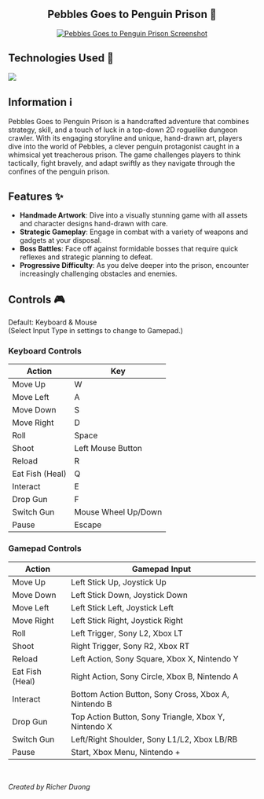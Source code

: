 <h2 align="center">
  Pebbles Goes to Penguin Prison 🐧
</h2> 

<p align="center">
  <a href="#" target="_blank" rel="noreferrer"><img src="https://i.imgur.com/AA3HEw3.png" alt="Pebbles Goes to Penguin Prison Screenshot"></a>
</p>

## Technologies Used 🔧
<div>
  <img src="https://img.shields.io/badge/GODOT-161b22?style=for-the-badge&logo=godot-engine">
</div>

## Information ℹ
Pebbles Goes to Penguin Prison is a handcrafted adventure that combines strategy, skill, and a touch of luck in a top-down 2D roguelike dungeon crawler. With its engaging storyline and unique, hand-drawn art, players dive into the world of Pebbles, a clever penguin protagonist caught in a whimsical yet treacherous prison. The game challenges players to think tactically, fight bravely, and adapt swiftly as they navigate through the confines of the penguin prison.

## Features ✨
- **Handmade Artwork**: Dive into a visually stunning game with all assets and character designs hand-drawn with care.
- **Strategic Gameplay**: Engage in combat with a variety of weapons and gadgets at your disposal.
- **Boss Battles**: Face off against formidable bosses that require quick reflexes and strategic planning to defeat.
- **Progressive Difficulty**: As you delve deeper into the prison, encounter increasingly challenging obstacles and enemies.

## Controls 🎮
Default: Keyboard & Mouse <br>
(Select Input Type in settings to change to Gamepad.)

### Keyboard Controls
| Action             | Key                   |
|--------------------|-----------------------|
| Move Up            | W                     |
| Move Left          | A                     |
| Move Down          | S                     |
| Move Right         | D                     |
| Roll               | Space                 |
| Shoot              | Left Mouse Button     |
| Reload             | R                     |
| Eat Fish (Heal)    | Q                     |
| Interact           | E                     |
| Drop Gun           | F                     |
| Switch Gun         | Mouse Wheel Up/Down   |
| Pause              | Escape                |

### Gamepad Controls
| Action             | Gamepad Input                                          |
|--------------------|--------------------------------------------------------|
| Move Up            | Left Stick Up, Joystick Up                             |
| Move Down          | Left Stick Down, Joystick Down                         |
| Move Left          | Left Stick Left, Joystick Left                         |
| Move Right         | Left Stick Right, Joystick Right                       |
| Roll               | Left Trigger, Sony L2, Xbox LT                         |
| Shoot              | Right Trigger, Sony R2, Xbox RT                        |
| Reload             | Left Action, Sony Square, Xbox X, Nintendo Y           |
| Eat Fish (Heal)    | Right Action, Sony Circle, Xbox B, Nintendo A          |
| Interact           | Bottom Action Button, Sony Cross, Xbox A, Nintendo B   |
| Drop Gun           | Top Action Button, Sony Triangle, Xbox Y, Nintendo X   |
| Switch Gun         | Left/Right Shoulder, Sony L1/L2, Xbox LB/RB            |
| Pause              | Start, Xbox Menu, Nintendo +                           |

<!--Visit the live site to see my work in action: [richerduong.com](https://richerduong.com)-->
<br>

*Created by Richer Duong*
